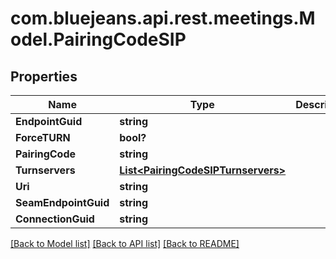 # com.bluejeans.api.rest.meetings.Model.PairingCodeSIP
## Properties

Name | Type | Description | Notes
------------ | ------------- | ------------- | -------------
**EndpointGuid** | **string** |  | [optional] 
**ForceTURN** | **bool?** |  | [optional] 
**PairingCode** | **string** |  | [optional] 
**Turnservers** | [**List&lt;PairingCodeSIPTurnservers&gt;**](PairingCodeSIPTurnservers.md) |  | [optional] 
**Uri** | **string** |  | [optional] 
**SeamEndpointGuid** | **string** |  | [optional] 
**ConnectionGuid** | **string** |  | [optional] 

[[Back to Model list]](../README.md#documentation-for-models) [[Back to API list]](../README.md#documentation-for-api-endpoints) [[Back to README]](../README.md)

